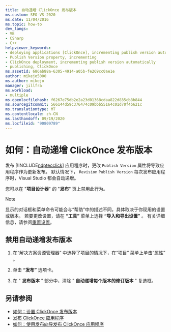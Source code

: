 ```yaml
---
title: 自动递增 ClickOnce 发布版本
ms.custom: SEO-VS-2020
ms.date: 11/04/2016
ms.topic: how-to
dev_langs:
- VB
- CSharp
- C++
helpviewer_keywords:
- deploying applications [ClickOnce], incrementing publish version automatically
- Publish Version property, incrementing
- ClickOnce deployment, incrementing publish version automatically
- publishing, ClickOnce
ms.assetid: 686ab88a-6305-4914-a05b-fe269cc0ae1e
author: mikejo5000
ms.author: mikejo
manager: jillfra
ms.workload:
- multiple
ms.openlocfilehash: f6267e75db2e2a23d01368cdaa822d835cb8b844
ms.sourcegitcommit: 566144d59c376474c09bbb55164c01d70f4b621c
ms.translationtype: MT
ms.contentlocale: zh-CN
ms.lasthandoff: 09/19/2020
ms.locfileid: "90809789"
---
```

# <a name="how-to-automatically-increment-the-clickonce-publish-version"></a>如何：自动递增 ClickOnce 发布版本

发布 [!INCLUDE[ndptecclick](../deployment/includes/ndptecclick_md.md)] 应用程序时，更改 `Publish Version` 属性将导致应用程序作为更新发布。 默认情况下， `Revision` `Publish Version` 每次发布应用程序时，Visual Studio 都会自动递增。

您可以在 "**项目设计器**" 的 "**发布**" 页上禁用此行为。

> [!NOTE]
> 显示的对话框和菜单命令可能会与“帮助”中的描述不同，具体取决于你现用的设置或版本。 若要更改设置，请在 **“工具”** 菜单上选择 **“导入和导出设置”** 。 有关详细信息，请参阅[重置设置](../ide/environment-settings.md#reset-settings)。

## <a name="to-disable-automatically-incrementing-the-publish-version"></a>禁用自动递增发布版本

1. 在“解决方案资源管理器” 中选择了项目的情况下，在“项目”  菜单上单击“属性” 。

2. 单击 **“发布”** 选项卡。

3. 在 " **发布版本** " 部分中，清除 " **自动递增每个版本的修订版本** " 复选框。

## <a name="see-also"></a>另请参阅

- [如何：设置 ClickOnce 发布版本](../deployment/how-to-set-the-clickonce-publish-version.md)
- [发布 ClickOnce 应用程序](../deployment/publishing-clickonce-applications.md)
- [如何：使用发布向导发布 ClickOnce 应用程序](../deployment/how-to-publish-a-clickonce-application-using-the-publish-wizard.md)